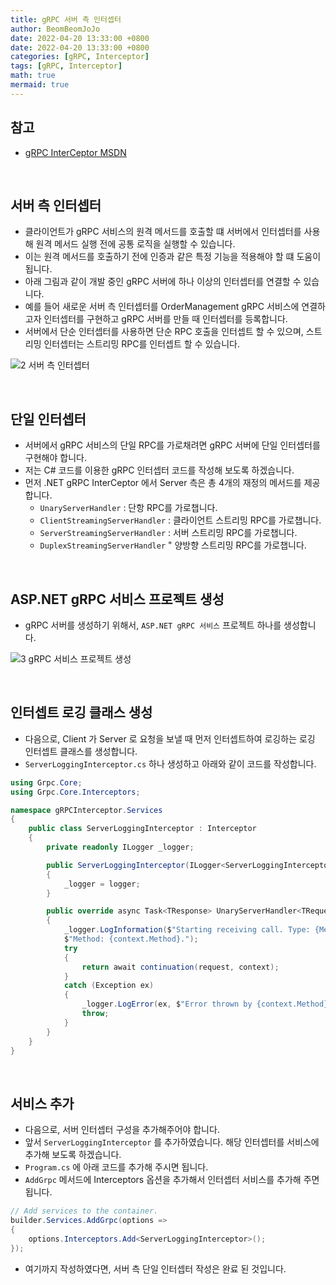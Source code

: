 ```yaml
---
title: gRPC 서버 측 인터셉터
author: BeomBeomJoJo
date: 2022-04-20 13:33:00 +0800
date: 2022-04-20 13:33:00 +0800
categories: [gRPC, Interceptor]
tags: [gRPC, Interceptor]
math: true
mermaid: true
---
```


## **참고**
* [gRPC InterCeptor MSDN](https://docs.microsoft.com/en-us/aspnet/core/grpc/interceptors?view=aspnetcore-6.0)

<br/>

## **서버 측 인터셉터**
* 클라이언트가 gRPC 서비스의 원격 메서드를 호출할 떄 서버에서 인터셉터를 사용해 원격 메서드 실행 전에 공통 로직을 실행할 수 있습니다.
* 이는 원격 메서드를 호출하기 전에 인증과 같은 특정 기능을 적용해야 할 떄 도움이 됩니다.
* 아래 그림과 같이 개발 중인 gRPC 서버에 하나 이상의 인터셉터를 연결할 수 있습니다.
* 예를 들어 새로운 서버 측 인터셉터를 OrderManagement gRPC 서비스에 연결하고자 인터셉터를 구현하고 gRPC 서버를 만들 때 인터셉터를 등록합니다.
* 서버에서 단순 인터셉터를 사용하면 단순 RPC 호출을 인터셉트 할 수 있으며, 스트리밍 인터셉터는 스트리밍 RPC를 인터셉트 할 수 있습니다.

![2  서버 측 인터셉터](https://user-images.githubusercontent.com/22911504/164226657-f3e33739-fd20-4f57-8aef-f9f080020543.png)

<br/>

## **단일 인터셉터**
* 서버에서 gRPC 서비스의 단일 RPC를 가로채려면 gRPC 서버에 단일 인터셉터를 구현해야 합니다.
* 저는 C# 코드를 이용한 gRPC 인터셉터 코드를 작성해 보도록 하겠습니다.
* 먼저 .NET gRPC InterCeptor 에서 Server 측은 총 4개의 재정의 메서드를 제공합니다.
  * `UnaryServerHandler` : 단항 RPC를 가로챕니다.
  * `ClientStreamingServerHandler` : 클라이언트 스트리밍 RPC를 가로챕니다.
  * `ServerStreamingServerHandler` : 서버 스트리밍 RPC를 가로챕니다.
  * `DuplexStreamingServerHandler` " 양방향 스트리밍 RPC를 가로챕니다.

<br/>

## **ASP.NET gRPC 서비스 프로젝트 생성**
* gRPC 서버를 생성하기 위해서, `ASP.NET gRPC 서비스` 프로젝트 하나를 생성합니다.

![3  gRPC 서비스 프로젝트 생성](https://user-images.githubusercontent.com/22911504/164226667-f0193d8d-d0ef-4b26-a290-d2a409297912.png)

<br/>

## **인터셉트 로깅 클래스 생성**
* 다음으로, Client 가 Server 로 요청을 보낼 때 먼저 인터셉트하여 로깅하는 로깅 인터셉트 클래스를 생성합니다.
* `ServerLoggingInterceptor.cs` 하나 생성하고 아래와 같이 코드를 작성합니다.

```csharp
using Grpc.Core;
using Grpc.Core.Interceptors;

namespace gRPCInterceptor.Services
{
    public class ServerLoggingInterceptor : Interceptor
    {
        private readonly ILogger _logger;

        public ServerLoggingInterceptor(ILogger<ServerLoggingInterceptor> logger)
        {
            _logger = logger;
        }

        public override async Task<TResponse> UnaryServerHandler<TRequest, TResponse>(TRequest request, ServerCallContext context, UnaryServerMethod<TRequest, TResponse> continuation)
        {
            _logger.LogInformation($"Starting receiving call. Type: {MethodType.Unary}. " +
            $"Method: {context.Method}.");
            try
            {
                return await continuation(request, context);
            }
            catch (Exception ex)
            {
                _logger.LogError(ex, $"Error thrown by {context.Method}.");
                throw;
            }
        }
    }
}
```

<br/>

## **서비스 추가**
* 다음으로, 서버 인터셉터 구성을 추가해주어야 합니다.
* 앞서 `ServerLoggingInterceptor` 를 추가하였습니다. 해당 인터셉터를 서비스에 추가해 보도록 하겠습니다.
* `Program.cs` 에 아래 코드를 추가해 주시면 됩니다.
* `AddGrpc` 메서드에 Interceptors 옵션을 추가해서 인터셉터 서비스를 추가해 주면 됩니다.

```csharp
// Add services to the container.
builder.Services.AddGrpc(options =>
{
    options.Interceptors.Add<ServerLoggingInterceptor>();
});
```

* 여기까지 작성하였다면, 서버 측 단일 인터셉터 작성은 완료 된 것입니다.